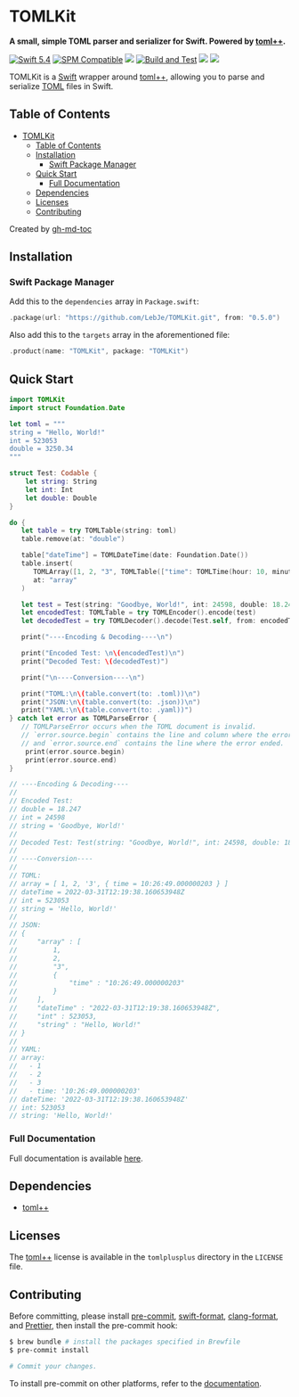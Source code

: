 # TOMLKit

**A small, simple TOML parser and serializer for Swift. Powered by [toml++](https://github.com/marzer/tomlplusplus/).**

[![Swift 5.4](https://img.shields.io/badge/Swift-5.4-brightgreen?logo=swift)](https://swift.org)
[![SPM Compatible](https://img.shields.io/badge/SPM-compatible-brightgreen.svg)](https://swift.org/package-manager)
[![](https://img.shields.io/github/v/tag/LebJe/TOMLKit)](https://github.com/LebJe/TOMLKit/releases)
[![Build and Test](https://github.com/LebJe/TOMLKit/workflows/Build%20and%20Test/badge.svg)](https://github.com/LebJe/TOMLKit/actions?query=workflow%3A%22Build+and+Test%22)
[![](https://img.shields.io/endpoint?url=https%3A%2F%2Fswiftpackageindex.com%2Fapi%2Fpackages%2FLebJe%2FTOMLKit%2Fbadge%3Ftype%3Dswift-versions)](https://swiftpackageindex.com/LebJe/TOMLKit)
[![](https://img.shields.io/endpoint?url=https%3A%2F%2Fswiftpackageindex.com%2Fapi%2Fpackages%2FLebJe%2FTOMLKit%2Fbadge%3Ftype%3Dplatforms)](https://swiftpackageindex.com/LebJe/TOMLKit)

TOMLKit is a [Swift](https://swift.org) wrapper around [toml++](https://github.com/marzer/tomlplusplus/), allowing you to parse and serialize [TOML](https://toml.io) files in Swift.

## Table of Contents

<!--ts-->

-   [TOMLKit](#tomlkit)
    -   [Table of Contents](#table-of-contents)
    -   [Installation](#installation)
        -   [Swift Package Manager](#swift-package-manager)
    -   [Quick Start](#quick-start)
        -   [Full Documentation](#full-documentation)
    -   [Dependencies](#dependencies)
    -   [Licenses](#licenses)
    -   [Contributing](#contributing)

<!-- Added by: lebje, at: Fri Apr  1 15:58:35 EDT 2022 -->

<!--te-->

Created by [gh-md-toc](https://github.com/ekalinin/github-markdown-toc)

## Installation

### Swift Package Manager

Add this to the `dependencies` array in `Package.swift`:

```swift
.package(url: "https://github.com/LebJe/TOMLKit.git", from: "0.5.0")
```

Also add this to the `targets` array in the aforementioned file:

```swift
.product(name: "TOMLKit", package: "TOMLKit")
```

## Quick Start

```swift
import TOMLKit
import struct Foundation.Date

let toml = """
string = "Hello, World!"
int = 523053
double = 3250.34
"""

struct Test: Codable {
    let string: String
    let int: Int
    let double: Double
}

do {
   let table = try TOMLTable(string: toml)
   table.remove(at: "double")

   table["dateTime"] = TOMLDateTime(date: Foundation.Date())
   table.insert(
      TOMLArray([1, 2, "3", TOMLTable(["time": TOMLTime(hour: 10, minute: 26, second: 49, nanoSecond: 203)])]),
      at: "array"
   )

   let test = Test(string: "Goodbye, World!", int: 24598, double: 18.247)
   let encodedTest: TOMLTable = try TOMLEncoder().encode(test)
   let decodedTest = try TOMLDecoder().decode(Test.self, from: encodedTest)

   print("----Encoding & Decoding----\n")

   print("Encoded Test: \n\(encodedTest)\n")
   print("Decoded Test: \(decodedTest)")

   print("\n----Conversion----\n")

   print("TOML:\n\(table.convert(to: .toml))\n")
   print("JSON:\n\(table.convert(to: .json))\n")
   print("YAML:\n\(table.convert(to: .yaml))")
} catch let error as TOMLParseError {
   // TOMLParseError occurs when the TOML document is invalid.
   // `error.source.begin` contains the line and column where the error started,
   // and `error.source.end` contains the line where the error ended.
    print(error.source.begin)
    print(error.source.end)
}

// ----Encoding & Decoding----
//
// Encoded Test:
// double = 18.247
// int = 24598
// string = 'Goodbye, World!'
//
// Decoded Test: Test(string: "Goodbye, World!", int: 24598, double: 18.247)
//
// ----Conversion----
//
// TOML:
// array = [ 1, 2, '3', { time = 10:26:49.000000203 } ]
// dateTime = 2022-03-31T12:19:38.160653948Z
// int = 523053
// string = 'Hello, World!'
//
// JSON:
// {
//     "array" : [
//         1,
//         2,
//         "3",
//         {
//             "time" : "10:26:49.000000203"
//         }
//     ],
//     "dateTime" : "2022-03-31T12:19:38.160653948Z",
//     "int" : 523053,
//     "string" : "Hello, World!"
// }
//
// YAML:
// array:
//   - 1
//   - 2
//   - 3
//   - time: '10:26:49.000000203'
// dateTime: '2022-03-31T12:19:38.160653948Z'
// int: 523053
// string: 'Hello, World!'
```

### Full Documentation

Full documentation is available [here](https://lebje.github.io/TOMLKit/documentation/tomlkit/).

## Dependencies

-   [toml++](https://github.com/marzer/tomlplusplus/)

## Licenses

The [toml++](https://github.com/marzer/tomlplusplus/) license is available in the `tomlplusplus` directory in the `LICENSE` file.

## Contributing

Before committing, please install [pre-commit](https://pre-commit.com), [swift-format](https://github.com/nicklockwood/SwiftFormat), [clang-format](https://clang.llvm.org/docs/ClangFormat.html), and [Prettier](https://prettier.io), then install the pre-commit hook:

```bash
$ brew bundle # install the packages specified in Brewfile
$ pre-commit install

# Commit your changes.
```

To install pre-commit on other platforms, refer to the [documentation](https://pre-commit.com/#install).
